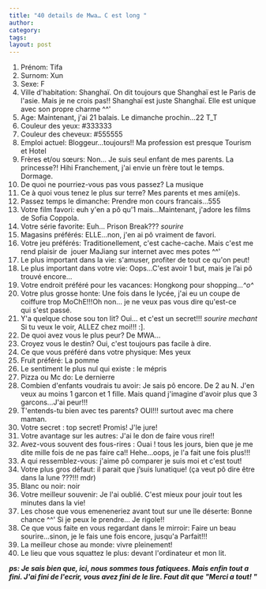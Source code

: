 ```yaml
---
title: "40 details de Mwa… C est long "
author:
category: 
tags: 
layout: post
---
```

1. Prénom: Tifa
2. Surnom: Xun
3. Sexe: F
4. Ville d'habitation: Shanghaï. On dit toujours que Shanghaï est le Paris de l'asie. Mais je ne crois pas!! Shanghaï est juste Shanghaï. Elle est unique avec son propre charme ^^'
5. Age: Maintenant, j'ai 21 balais. Le dimanche prochin…22 T_T
6. Couleur des yeux: #333333 
7. Couleur des cheveux: #555555 
8. Emploi actuel: Bloggeur…toujours!! Ma profession est presque Tourism et Hotel
9. Frères et/ou sœurs: Non… Je suis seul enfant de mes parents. La princesse?! Hihi Franchement, j'ai envie un frère tout le temps. Dormage.
10. De quoi ne pourriez-vous pas vous passez? La musique
11. Ce à quoi vous tenez le plus sur terre? Mes parents et mes ami(e)s.
12. Passez temps le dimanche: Prendre mon cours francais…555
13. Votre film favori: euh y'en a pô qu'1 mais…Maintenant, j'adore les films de Sofia Coppola.
14. Votre série favorite: Euh… Prison Break??? *sourire*
15. Magasins préférés: ELLE…non, j'en ai pô vraiment de favori.
16. Votre jeu préférés: Traditionellement, c'est cache-cache. Mais c'est me rend plaisir de  jouer MaJiang sur internet avec mes potes ^^' 
17. Le plus important dans la vie: s'amuser, profiter de tout ce qu'on peut!
18. Le plus important dans votre vie: Oops…C'est avoir 1 but, mais je l’ai pô trouvé encore…
19. Votre endroit préféré pour les vacances: Hongkong pour shopping…*^o^*
20. Votre plus grosse honte: Une fois dans le lycée, j'ai eu un coupe de coiffure trop MoChE!!!Oh non… je ne veux pas vous dire qu'est-ce qui s'est passé.
21. Y'a quelque chose sou ton lit? Oui… et c'est un secret!!! *sourire mechant* Si tu veux le voir, ALLEZ chez moi!!! :].
22. De quoi avez vous le plus peur? De MWA…
23. Croyez vous le destin? Oui, c'est toujours pas facile à dire.
24. Ce que vous préféré dans votre physique: Mes yeux
25. Fruit préféré: La pomme
26. Le sentiment le plus nul qui existe : le mépris
27. Pizza ou Mc do: Le dernierre
28. Combien d'enfants voudrais tu avoir: Je sais pô encore. De 2 au N. J'en veux au moins 1 garcon et 1 fille. Mais quand j'imagine d'avoir plus que 3 garcons…J'ai peur!!!
29. T'entends-tu bien avec tes parents? OUI!!! surtout avec ma chere maman.
30. Votre secret : top secret! Promis! J'le jure!
31. Votre avantage sur les autres: J'ai le don de faire vous rire!! 
32. Avez-vous souvent des fous-rires : Ouai ! tous les jours, bien que je me dite mille fois de ne pas faire ca!! Hehe…oops, je l'a fait une fois plus!!!
33. A qui ressemblez-vous: j'aime pô comparer je suis moi et c'est tout!
34. Votre plus gros défaut: il parait que j’suis lunatique! (ça veut pô dire être dans la lune ???!!! mdr)
35. Blanc ou noir: noir
36. Votre meilleur souvenir: Je l'ai oublié. C'est mieux pour jouir tout les minutes dans la vie!
37. Les chose que vous emeneneriez avant tout sur une île déserte: Bonne chance ^^' Si je peux le prendre… Je rigole!!
38. Ce que vous faite en vous regardant dans le mirroir: Faire un beau sourire…sinon, je le fais une fois encore, jusqu'a Parfait!!!
39. La meilleur chose au monde: vivre pleinement!
40. Le lieu que vous squattez le plus: devant l'ordinateur et mon lit.

<em><strong>ps: Je sais bien que, ici, nous sommes tous fatiquees. Mais enfin tout a fini. J'ai fini de l'ecrir, vous avez fini de le lire. Faut dit que "Merci a tout! "</strong></em>

